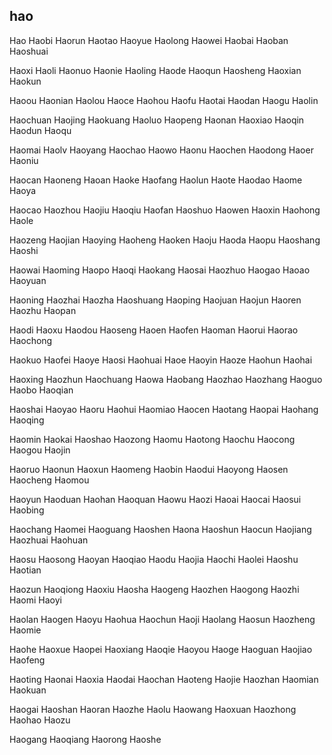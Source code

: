 hao
---

Hao Haobi Haorun Haotao Haoyue Haolong Haowei Haobai Haoban Haoshuai

Haoxi Haoli Haonuo Haonie Haoling Haode Haoqun Haosheng Haoxian Haokun

Haoou Haonian Haolou Haoce Haohou Haofu Haotai Haodan Haogu Haolin

Haochuan Haojing Haokuang Haoluo Haopeng Haonan Haoxiao Haoqin Haodun Haoqu

Haomai Haolv Haoyang Haochao Haowo Haonu Haochen Haodong Haoer Haoniu

Haocan Haoneng Haoan Haoke Haofang Haolun Haote Haodao Haome Haoya

Haocao Haozhou Haojiu Haoqiu Haofan Haoshuo Haowen Haoxin Haohong Haole

Haozeng Haojian Haoying Haoheng Haoken Haoju Haoda Haopu Haoshang Haoshi

Haowai Haoming Haopo Haoqi Haokang Haosai Haozhuo Haogao Haoao Haoyuan

Haoning Haozhai Haozha Haoshuang Haoping Haojuan Haojun Haoren Haozhu Haopan

Haodi Haoxu Haodou Haoseng Haoen Haofen Haoman Haorui Haorao Haochong

Haokuo Haofei Haoye Haosi Haohuai Haoe Haoyin Haoze Haohun Haohai

Haoxing Haozhun Haochuang Haowa Haobang Haozhao Haozhang Haoguo Haobo   Haoqian

Haoshai Haoyao Haoru Haohui Haomiao Haocen Haotang Haopai Haohang Haoqing

Haomin Haokai Haoshao Haozong Haomu Haotong Haochu Haocong Haogou Haojin

Haoruo Haonun Haoxun Haomeng Haobin Haodui Haoyong Haosen Haocheng Haomou

Haoyun Haoduan Haohan Haoquan Haowu Haozi Haoai Haocai Haosui Haobing

Haochang Haomei Haoguang Haoshen Haona Haoshun Haocun Haojiang Haozhuai Haohuan

Haosu Haosong Haoyan Haoqiao Haodu Haojia Haochi Haolei Haoshu Haotian

Haozun Haoqiong Haoxiu Haosha Haogeng Haozhen Haogong Haozhi Haomi Haoyi

Haolan Haogen Haoyu Haohua Haochun Haoji Haolang Haosun Haozheng Haomie

Haohe Haoxue Haopei Haoxiang Haoqie Haoyou Haoge Haoguan Haojiao Haofeng

Haoting Haonai Haoxia Haodai Haochan Haoteng Haojie Haozhan Haomian Haokuan

Haogai Haoshan Haoran Haozhe Haolu Haowang Haoxuan Haozhong Haohao Haozu

Haogang Haoqiang Haorong Haoshe 